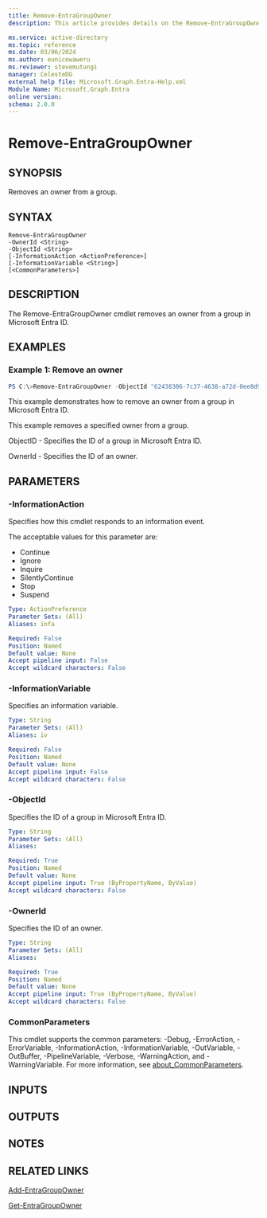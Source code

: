 ```yaml
---
title: Remove-EntraGroupOwner
description: This article provides details on the Remove-EntraGroupOwner command.

ms.service: active-directory
ms.topic: reference
ms.date: 03/06/2024
ms.author: eunicewaweru
ms.reviewer: stevemutungi
manager: CelesteDG
external help file: Microsoft.Graph.Entra-Help.xml
Module Name: Microsoft.Graph.Entra
online version:
schema: 2.0.0
---
```


# Remove-EntraGroupOwner

## SYNOPSIS
Removes an owner from a group.

## SYNTAX

```
Remove-EntraGroupOwner 
-OwnerId <String> 
-ObjectId <String> 
[-InformationAction <ActionPreference>]
[-InformationVariable <String>] 
[<CommonParameters>]
```

## DESCRIPTION
The Remove-EntraGroupOwner cmdlet removes an owner from a group in Microsoft Entra ID.

## EXAMPLES

### Example 1: Remove an owner

```powershell
PS C:\>Remove-EntraGroupOwner -ObjectId "62438306-7c37-4638-a72d-0ee8d9217680" -OwnerId "0a1068c0-dbb6-4537-9db3-b48f3e31dd76"
```
This example demonstrates how to remove an owner from a group in Microsoft Entra ID.

This example removes a specified owner from a group. 

ObjectID - Specifies the ID of a group in Microsoft Entra ID.  

OwnerId  - Specifies the ID of an owner.

## PARAMETERS

### -InformationAction
Specifies how this cmdlet responds to an information event.

The acceptable values for this parameter are:

- Continue
- Ignore
- Inquire
- SilentlyContinue
- Stop
- Suspend

```yaml
Type: ActionPreference
Parameter Sets: (All)
Aliases: infa

Required: False
Position: Named
Default value: None
Accept pipeline input: False
Accept wildcard characters: False
```

### -InformationVariable
Specifies an information variable.

```yaml
Type: String
Parameter Sets: (All)
Aliases: iv

Required: False
Position: Named
Default value: None
Accept pipeline input: False
Accept wildcard characters: False
```

### -ObjectId
Specifies the ID of a group in Microsoft Entra ID.

```yaml
Type: String
Parameter Sets: (All)
Aliases:

Required: True
Position: Named
Default value: None
Accept pipeline input: True (ByPropertyName, ByValue)
Accept wildcard characters: False
```

### -OwnerId
Specifies the ID of an owner.

```yaml
Type: String
Parameter Sets: (All)
Aliases:

Required: True
Position: Named
Default value: None
Accept pipeline input: True (ByPropertyName, ByValue)
Accept wildcard characters: False
```

### CommonParameters
This cmdlet supports the common parameters: -Debug, -ErrorAction, -ErrorVariable, -InformationAction, -InformationVariable, -OutVariable, -OutBuffer, -PipelineVariable, -Verbose, -WarningAction, and -WarningVariable. For more information, see [about_CommonParameters](http://go.microsoft.com/fwlink/?LinkID=113216).

## INPUTS

## OUTPUTS

## NOTES

## RELATED LINKS

[Add-EntraGroupOwner](Add-EntraGroupOwner.md)

[Get-EntraGroupOwner](Get-EntraGroupOwner.md)